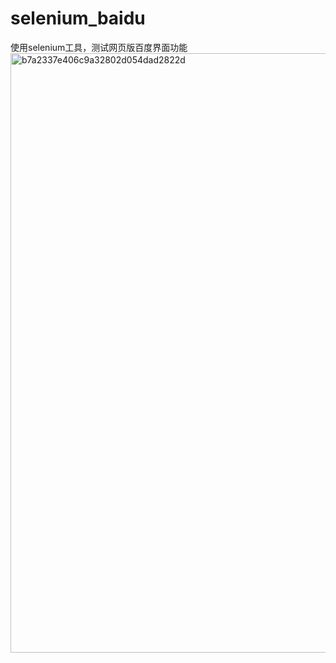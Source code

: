 # selenium_baidu
使用selenium工具，测试网页版百度界面功能
<img width="959" alt="b7a2337e406c9a32802d054dad2822d" src="https://user-images.githubusercontent.com/43243975/178151326-808ec1c4-63df-47ec-a382-bb876eba0cc5.png">
